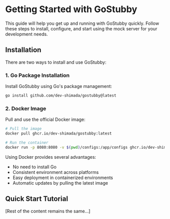 # Getting Started with GoStubby

This guide will help you get up and running with GoStubby quickly. Follow these steps to install, configure, and start using the mock server for your development needs.

## Installation

There are two ways to install and use GoStubby:

### 1. Go Package Installation

Install GoStubby using Go's package management:

```bash
go install github.com/dev-shimada/gostubby@latest
```

### 2. Docker Image

Pull and use the official Docker image:

```bash
# Pull the image
docker pull ghcr.io/dev-shimada/gostubby:latest

# Run the container
docker run -p 8080:8080 -v $(pwd)/configs:/app/configs ghcr.io/dev-shimada/gostubby:latest
```

Using Docker provides several advantages:
- No need to install Go
- Consistent environment across platforms
- Easy deployment in containerized environments
- Automatic updates by pulling the latest image

## Quick Start Tutorial

[Rest of the content remains the same...]
